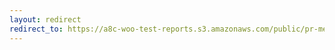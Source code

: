 ```yaml
---
layout: redirect
redirect_to: https://a8c-woo-test-reports.s3.amazonaws.com/public/pr-merge/39027/e2e/index.html
---
```

